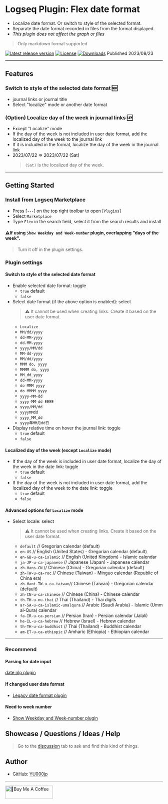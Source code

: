 # Logseq Plugin: Flex date format

- Localize date format. Or switch to style of the selected format.
- Separate the date format recorded in files from the format displayed.
- *This plugin does not affect the graph or files*
> Only markdown format supported

[![latest release version](https://img.shields.io/github/v/release/YU000jp/logseq-plugin-flex-date-format)](https://github.com/YU000jp/logseq-plugin-flex-date-format/releases)
[![License](https://img.shields.io/github/license/YU000jp/logseq-plugin-flex-date-format?color=blue)](https://github.com/YU000jp/logseq-plugin-flex-date-format/LICENSE)
[![Downloads](https://img.shields.io/github/downloads/YU000jp/logseq-plugin-flex-date-format/total.svg)](https://github.com/YU000jp/logseq-plugin-flex-date-format/releases)
 Published 2023/08/23

---

## Features

### Switch to style of the selected date format 🆕

- journal links or journal title
- Select "localize" mode or another date format

### (Option) Localize day of the week in journal links 🆙

- Except "Localize" mode
- If the day of the week is not included in user date format, add the localized day of the week to the journal link
- If it is included in the format, localize the day of the week in the journal link
- 2023/07/22 => 2023/07/22 (Sat)
  > `(Sat)` is the localized day of the week.

---

## Getting Started

### Install from Logseq Marketplace

- Press [`---`] on the top right toolbar to open [`Plugins`]
- Select `Marketplace`
- Type `Flex` in the search field, select it from the search results and install

#### ⚠️If using `Show Weekday and Week-number` plugin, overlapping "days of the week".

  > Turn it off in the plugin settings.

### Plugin settings

#### Switch to style of the selected date format

- Enable selected date format: toggle
  - `true` default
  - `false`
- Select date format  (if the above option is enabled): select
  > ⚠️ It cannot be used when creating links. Create it based on the user date format.
  - `Localize`
  - `MM/dd/yyyy`
  - `dd-MM-yyyy`
  - `dd.MM.yyyy`
  - `yyyy/MM/dd`
  - `MM-dd-yyyy`
  - `MM/dd/yyyy`
  - `MMM do, yyyy`
  - `MMMM do, yyyy`
  - `MM_dd_yyyy`
  - `dd-MM-yyyy`
  - `do MMM yyyy`
  - `do MMMM yyyy`
  - `yyyy-MM-dd`
  - `yyyy-MM-dd EEEE`
  - `yyyy/MM/dd`
  - `yyyyMMdd`
  - `yyyy_MM_dd`
  - `yyyy年MM月dd日`
- Display relative time on hover the journal link: toggle
  - `true` default
  - `false`

#### Localized day of the week (except `Localize` mode)

- If the day of the week is included in user date format, localize the day of the week in the date link: toggle
  - `true` default
  - `false`
- If the day of the week is not included in user date format, add the localized day of the week to the date link: toggle
  - `true` default
  - `false`

#### Advanced options for `Localize` mode

- Select locale: select
  > ⚠️ It cannot be used when creating links. Create it based on the user date format.
  - `default`              // Gregorian calendar (default)  
  - `en-US`                // English (United States) - Gregorian calendar (default)  
  - `en-GB-u-ca-islamic`   // English (United Kingdom) - Islamic calendar  
  - `ja-JP-u-ca-japanese`   // Japanese (Japan) - Japanese calendar  
  - `zh-Hans-CN`            // Chinese (China) - Gregorian calendar (default)  
  - `zh-TW-u-ca-roc`        // Chinese (Taiwan) - Minguo calendar (Republic of China era)  
  - `zh-Hant-TW-u-ca-taiwan`// Chinese (Taiwan) - Gregorian calendar (default)  
  - `zh-CN-u-ca-chinese`    // Chinese (China) - Chinese calendar  
  - `th-TH-u-nu-thai`       // Thai (Thailand) - Thai digits  
  - `ar-SA-u-ca-islamic-umalqura`   // Arabic (Saudi Arabia) - Islamic (Umm al-Qura) calendar  
  - `fa-IR-u-ca-persian`    // Persian (Iran) - Persian calendar (Jalali)  
  - `he-IL-u-ca-hebrew`     // Hebrew (Israel) - Hebrew calendar  
  - `th-TH-u-ca-buddhist`   // Thai (Thailand) - Buddhist calendar  
  - `am-ET-u-ca-ethiopic`   // Amharic (Ethiopia) - Ethiopian calendar

---

### Recommend

#### Parsing for date input

[date nlp plugin](https://github.com/hkgnp/logseq-datenlp-plugin)

#### If changed user date format

- [Legacy date format plugin](https://github.com/YU000jp/logseq-plugin-legacy-date-format)

#### Need to week number

- [Show Weekday and Week-number plugin](https://github.com/YU000jp/logseq-plugin-show-weekday-and-week-number/)

## Showcase / Questions / Ideas / Help

> Go to the [discussion](https://github.com/YU000jp/logseq-plugin-flex-date-format/discussions) tab to ask and find this kind of things.

## Author

- GitHub: [YU000jp](https://github.com/YU000jp)

---

<a href="https://www.buymeacoffee.com/yu000japan" target="_blank"><img src="https://cdn.buymeacoffee.com/buttons/v2/default-violet.png" alt="🍌Buy Me A Coffee" style="height: 42px;width: 152px" ></a>
